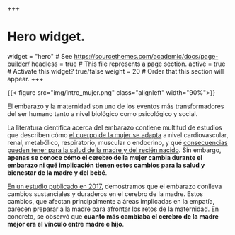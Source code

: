 +++
# Hero widget.
widget = "hero"  # See https://sourcethemes.com/academic/docs/page-builder/
headless = true  # This file represents a page section.
active = true  # Activate this widget? true/false
weight = 20  # Order that this section will appear.
+++

{{< figure src="img/intro_mujer.png" class="alignleft" width="90%">}}



El embarazo y la maternidad son uno de los eventos más transformadores del ser humano tanto a nivel biológico como psicológico y social. 

La literatura científica acerca del embarazo contiene multitud de estudios que describen cómo [el cuerpo de la mujer se adapta](https://www.ncbi.nlm.nih.gov/pmc/articles/PMC4928162/) a nivel cardiovascular, renal, metabólico, respiratorio, muscular o endocrino, y qué [consecuencias pueden tener para la salud de la madre y del recién nacido](https://www.ncbi.nlm.nih.gov/pmc/articles/PMC3376705/). Sin embargo, **apenas se conoce cómo el cerebro de la mujer cambia durante el embarazo ni qué implicación tienen estos cambios para la salud y bienestar de la madre y del bebé**. 

[En un estudio publicado en 2017](https://pubmed.ncbi.nlm.nih.gov/27991897/), demostramos que el embarazo conlleva cambios sustanciales y duraderos en el cerebro de la madre. Estos cambios, que afectan principalmente a áreas implicadas en la empatía, parecen preparar a la madre para afrontar los retos de la maternidad. En concreto, se observó que **cuanto más cambiaba el cerebro de la madre mejor era el vínculo entre madre e hijo**. 
